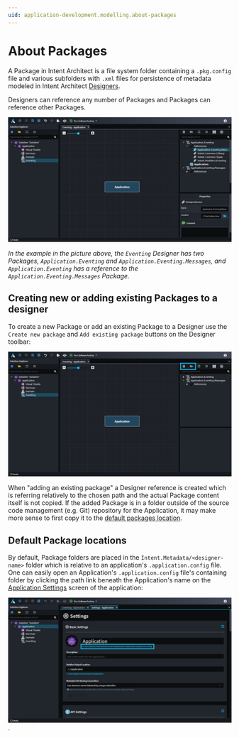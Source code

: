 ```yaml
---
uid: application-development.modelling.about-packages
---
```

# About Packages

A Package in Intent Architect is a file system folder containing a `.pkg.config` file and various subfolders with `.xml` files for persistence of metadata modeled in Intent Architect [Designers](xref:application-development.modelling.about-designers).

Designers can reference any number of Packages and Packages can reference other Packages.

![Example of a designer with packages](images/example-of-designer-with-packages.png)

_In the example in the picture above, the `Eventing` Designer has two Packages, `Application.Eventing` and `Application.Eventing.Messages`, and `Application.Eventing` has a reference to the `Application.Eventing.Messages` Package._

## Creating new or adding existing Packages to a designer

To create a new Package or add an existing Package to a Designer use the `Create new package` and `Add existing package` buttons on the Designer toolbar:

![The create and add existing buttons](images/package-save-and-open-buttons.png)

When "adding an existing package" a Designer reference is created which is referring relatively to the chosen path and the actual Package content itself is not copied. If the added Package is in a folder outside of the source code management (e.g. Git) repository for the Application, it may make more sense to first copy it to the [default packages location](#default-package-locations).

## Default Package locations

By default, Package folders are placed in the `Intent.Metadata/<designer-name>` folder which is relative to an application's `.application.config` file. One can easily open an Application's `.application.config` file's containing folder by clicking the path link beneath the Application's name on the [Application Settings](xref:module-building.application-settings) screen of the application:

![Application config location on the settings screen](images/application-config-location.png).
